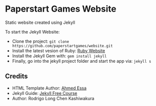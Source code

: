 # Paperstart Games Website

Static website created using Jekyll

To start the Jekyll Website:

  * Clone the project: `git clone https://github.com/paperstartgames/website.git`
  * Install the latest vesion of Ruby: [Ruby Website](https://www.ruby-lang.org/en/downloads/)
  * Install the Jekyll Gem with: `gem install jekyll`
  * Finally, go into the jekyll project folder and start the app via: `jekyll s`

## Credits

  * HTML Template Author: [Ahmed Essa](http://ahmedessa.net/)
  * Jekyll Guide: [Jekyll Free Course](https://www.udemy.com/criando-sites-estaticos-com-jekyll/)
  * Author: Rodrigo Long Chen Kashiwakura
